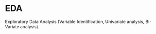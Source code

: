 # EDA
Exploratory Data Analysis (Variable Identification, Univariate analysis, Bi-Variate analysis).
